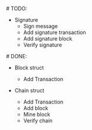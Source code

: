 # TODO:

- Signature
  - Sign message
  - Add signature transaction
  - Add signature block
  - Verify signature

# DONE:
- Block struct
  - Add Transaction

- Chain struct
  - Add Transaction
  - Add block
  - Mine block
  - Verify chain

